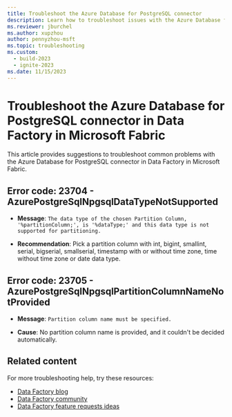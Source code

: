 ```yaml
---
title: Troubleshoot the Azure Database for PostgreSQL connector
description: Learn how to troubleshoot issues with the Azure Database for PostgreSQL connector in Data Factory in Microsoft Fabric.
ms.reviewer: jburchel
ms.author: xupzhou
author: pennyzhou-msft
ms.topic: troubleshooting
ms.custom:
  - build-2023
  - ignite-2023
ms.date: 11/15/2023
---
```


# Troubleshoot the Azure Database for PostgreSQL connector in Data Factory in Microsoft Fabric

This article provides suggestions to troubleshoot common problems with the Azure Database for PostgreSQL connector in Data Factory in Microsoft Fabric.

## Error code: 23704 - AzurePostgreSqlNpgsqlDataTypeNotSupported

- **Message**: `The data type of the chosen Partition Column, '%partitionColumn;', is '%dataType;' and this data type is not supported for partitioning.`

- **Recommendation**: Pick a partition column with int, bigint, smallint, serial, bigserial, smallserial, timestamp with or without time zone, time without time zone or date data type.

## Error code: 23705 - AzurePostgreSqlNpgsqlPartitionColumnNameNotProvided

- **Message**: `Partition column name must be specified.`

- **Cause**: No partition column name is provided, and it couldn't be decided automatically.
 
## Related content

For more troubleshooting help, try these resources:

- [Data Factory blog](https://blog.fabric.microsoft.com/en-us/blog/category/data-factory)
- [Data Factory community](https://community.fabric.microsoft.com/t5/Data-Factory-preview-Community/ct-p/datafactory)
- [Data Factory feature requests ideas](https://ideas.fabric.microsoft.com/)
